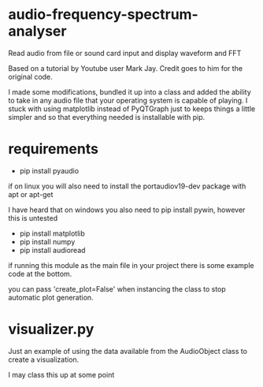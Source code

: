 # audio-frequency-spectrum-analyser
Read audio from file or sound card input and display waveform and FFT

Based on a tutorial by Youtube user Mark Jay. Credit goes to him for the original code.

I made some modifications, bundled it up into a class and added the ability to take in any audio file that your operating system is capable of playing. I stuck with using matplotlib instead of PyQTGraph just to keeps things a little simpler and so that everything needed is installable with pip.

# requirements
- pip install pyaudio

if on linux you will also need to install the portaudiov19-dev package with apt or apt-get

I have heard that on windows you also need to pip install pywin, however this is untested

- pip install matplotlib
- pip install numpy
- pip install audioread

if running this module as the main file in your project there is some example code at the bottom.

you can pass 'create_plot=False' when instancing the class to stop automatic plot generation.

# visualizer.py
Just an example of using the data available from the AudioObject class to create a visualization.

I may class this up at some point

